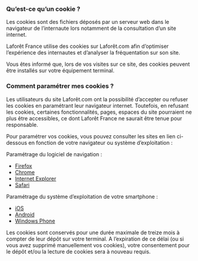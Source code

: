 ### Qu’est-ce qu’un cookie ?

Les cookies sont des fichiers déposés par un serveur web dans le navigateur de l’internaute lors notamment de la consultation d’un site internet.

Laforêt France utilise des cookies sur Laforêt.com afin d’optimiser l’expérience des internautes et d’analyser la fréquentation sur son site.

Vous êtes informé que, lors de vos visites sur ce site, des cookies peuvent être installés sur votre équipement terminal.

### Comment paramétrer mes cookies ?

Les utilisateurs du site Laforêt.com ont la possibilité d’accepter ou refuser les cookies en paramétrant leur navigateur internet. Toutefois, en refusant les cookies, certaines fonctionnalités, pages, espaces du site pourraient ne plus être accessibles, ce dont Laforêt France ne saurait être tenue pour responsable.

Pour paramétrer vos cookies, vous pouvez consulter les sites en lien ci-dessous en fonction de votre navigateur ou système d’exploitation :

Paramétrage du logiciel de navigation :

- [Firefox](https://support.mozilla.org/fr/kb/activer-desactiver-cookies-preferences?redirectlocale=fr&redirectslug=activer-desactiver-cookies)
- [Chrome](https://support.google.com/chrome/answer/95647?hl=fr)
- [I](https://support.microsoft.com/fr-fr/help/17442/windows-internet-explorer-delete-manage-cookies#ie=ie-9)[nternet Explorer](https://support.microsoft.com/fr-fr/help/17442/windows-internet-explorer-delete-manage-cookies#ie=ie-9)
- [Safari](https://support.apple.com/kb/PH17191?locale=fr_FR&viewlocale=fr_FR)

Paramétrage du système d’exploitation de votre smartphone :

- [iOS](https://support.apple.com/fr-fr/HT201265)
- [Android](https://www.wikihow.com/Disable-Cookies#Android_Devices)
- [Windows Phone](https://support.microsoft.com/fr-fr/help/17442/windows-internet-explorer-delete-manage-cookies)

Les cookies sont conservés pour une durée maximale de treize mois à compter de leur dépôt sur votre terminal. A l’expiration de ce délai (ou si vous avez supprimé manuellement vos cookies), votre consentement pour le dépôt et/ou la lecture de cookies sera à nouveau requis.

